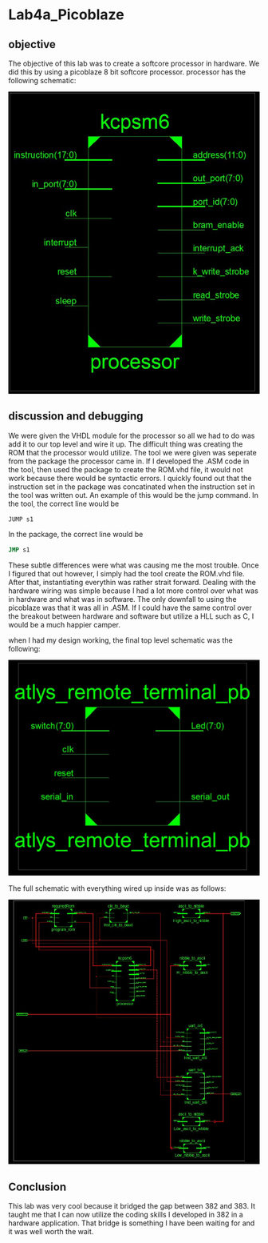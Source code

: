 Lab4a_Picoblaze
===============

objective
---
The objective of this lab was to create a softcore processor in hardware. We did this by using a picoblaze 8 bit softcore processor. processor has the following schematic:

![](processor.JPG)

discussion and debugging
---
We were given the VHDL module for the processor so all we had to do was add it to our top level and wire it up. The difficult thing was creating the ROM that the processor would utilize. The tool we were given was seperate from the package the processor came in. If I developed the .ASM code in the tool, then used the package to create the ROM.vhd file, it would not work because there would be syntactic errors. I quickly found out that the instruction set in the package was concatinated when the instruction set in the tool was written out. An example of this would be the jump command. In the tool, the correct line would be
```asm
JUMP s1 
```

In the package, the correct line would be

```asm
JMP s1
```

These subtle differences were what was causing me the most trouble. Once I figured that out however, I simply had the tool create the ROM.vhd file. After that, instantiating everythin was rather strait forward. Dealing with the hardware wiring was simple because I had a lot more control over what was in hardware and what was in software. The only downfall to using the picoblaze was that it was all in .ASM. If I could have the same control over the breakout between hardware and software but utilize a HLL such as C, I would be a much happier camper. 

when I had my design working, the final top level schematic was the following:

![](top_level.JPG)

The full schematic with everything wired up inside was as follows:

![](top_level_expanded.JPG)

Conclusion
--- 
This lab was very cool because it bridged the gap between 382 and 383. It taught me that I can now utilize the coding skills I developed in 382 in a hardware application. That bridge is something I have been waiting for and it was well worth the wait. 
